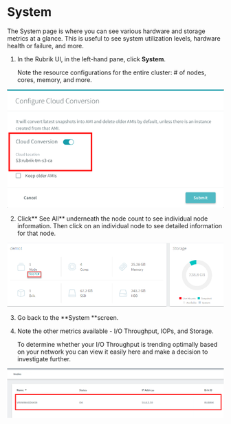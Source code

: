 # System

The System page is where you can see various hardware and storage metrics at a glance. This is useful to see system utilization levels, hardware health or failure, and more.

1. In the Rubrik UI, in the left-hand pane, click **System**.
   
   Note the resource configurations for the entire cluster: # of nodes, cores, memory, and more.

![alt_text](images/image84.png "image_tooltip")

2. Click** See All** underneath the node count to see individual node information. Then click on an individual node to see detailed information for that node.

![alt_text](images/image85.png "image_tooltip")

3. Go back to the **System **screen.
4. Note the other metrics available - I/O Throughput, IOPs, and Storage.

   To determine whether your I/O Throughput is trending optimally based on your network you can view it easily here and make a decision to investigate further.

![alt_text](images/image86.png "image_tooltip")